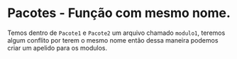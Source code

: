 # Pacotes - Função com mesmo nome.

Temos dentro de ``Pacote1`` e ``Pacote2`` um arquivo chamado ``modulo1``, teremos algum conflito por terem o mesmo nome então dessa maneira podemos criar um apelido para os modulos.


